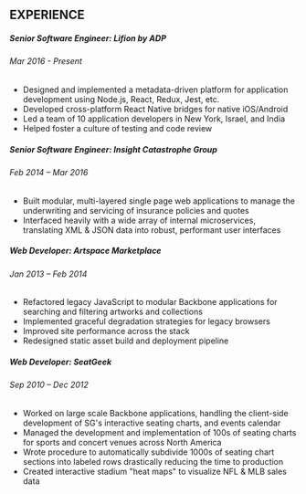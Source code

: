 ## EXPERIENCE

##### Senior Software Engineer: Lifion by ADP
###### Mar 2016 - Present
- Designed and implemented a metadata-driven platform for application development using Node.js, React, Redux, Jest, etc.
- Developed cross-platform React Native bridges for native iOS/Android
- Led a team of 10 application developers in New York, Israel, and India
- Helped foster a culture of testing and code review

##### Senior Software Engineer: Insight Catastrophe Group
###### Feb 2014 – Mar 2016
- Built modular, multi-layered single page web applications to manage the underwriting and servicing of insurance policies and quotes
- Interfaced heavily with a wide array of internal microservices, translating XML & JSON data into robust, performant user interfaces

##### Web Developer: Artspace Marketplace
###### Jan 2013 – Feb 2014
- Refactored legacy JavaScript to modular Backbone applications for searching and filtering artworks and collections
- Implemented graceful degradation strategies for legacy browsers
- Improved site performance across the stack
- Redesigned static asset build and deployment pipeline

##### Web Developer: SeatGeek
###### Sep 2010 – Dec 2012
- Worked on large scale Backbone applications, handling the client-side development of SG's interactive seating charts, and events calendar
- Managed the development and implementation of 100s of seating charts for sports and concert venues across North America
- Wrote procedure to automatically subdivide 1000s of seating chart sections into labeled rows drastically reducing the time to production
- Created interactive stadium "heat maps" to visualize NFL & MLB sales data
